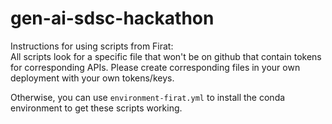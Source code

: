 # gen-ai-sdsc-hackathon


Instructions for using scripts from Firat:   
All scripts look for a specific file that won't be on github that contain tokens for corresponding APIs. 
Please create corresponding files in your own deployment with your own tokens/keys. 

Otherwise, you can use `environment-firat.yml` to install the conda environment to get these scripts working. 